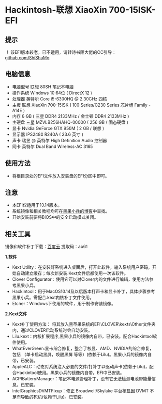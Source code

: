 # Hackintosh-联想 XiaoXin 700-15ISK-EFI

## 提示
  **！** 该EFI版本较老，已不适用，请转诗书陌大佬的OC引导：[github.com/ShiShuMo](https://github.com/ShiShuMo/Hackintosh-LENOVO-xiaoxin700-ideapad700-Opencore-OC)

## 电脑信息

- 电脑型号	联想 80SH 笔记本电脑
- 操作系统	Windows 10 64位 ( DirectX 12 )
- 处理器	英特尔 Core i5-6300HQ @ 2.30GHz 四核
- 主板	联想 XiaoXin 700-15ISK ( 100 Series/C230 Series 芯片组 Family - A14E )
- 内存	8 GB ( 三星 DDR4 2133MHz / 金士顿 DDR4 2133MHz )
- 主硬盘	三星 MZVLB256HAHQ-00000 ( 256 GB / 固态硬盘 )
- 显卡	Nvidia GeForce GTX 950M ( 2 GB / 联想 )
- 显示器	IPS2480 R240A ( 23.6 英寸  )
- 声卡	瑞昱  @ 英特尔 High Definition Audio 控制器
- 网卡	英特尔 Dual Band Wireless-AC 3165

## 使用方法

- 将根目录处的EFI文件放入安装盘的EFI分区中即可。

## 注意

- 本EFI仅适用于10.14版本。
- 系统镜像和相关教程均可在[黑果小兵的博客](https://blog.daliansky.net/)中查找。
- 开始安装前要将BIOS中的安全启动模式关闭。

## 相关工具

镜像和软件补丁下载：[百度云](https://pan.baidu.com/s/19aCykiVi4nMQJaNzd61HZg)  提取码：ab61 

**1.软件**

- Kext Utility：在安装好系统进入桌面后，打开此软件，输入系统用户密码，开始自动建立缓存；每次新安装.Kext文件后都使用一次该软件。
- Clover Configurator：使用它可以对Clover内的文件进行编辑，使用方法参考黑果小兵。
- Hackintool：用于MacOS10.14及以后版本打声卡和显卡补丁，具体步骤参考黑果小兵。需配合.kext内核补丁文件使用。
- Etcher：Windows下使用的软件，用于制作安装镜像。

**2.Kext文件**

- Kext补丁使用方法： 将其放入黑苹果系统的EFI\CLOVER\kexts\Other文件夹内，通过CLOVER启动系统时会自动安装。
- Lilu.kext：内核扩展程序,黑果小兵的镜像内自带，已安装。配合Hackintool软件使用。
- WhatEverGreen:显卡综合修复，整合了核显、AMD、NVIDIA的综合修复，包括 （单卡启动黑屏，唤醒黑屏 等等）(依赖于Lilu)。黑果小兵的镜像内自带，已安装。
- AppleALC：动态对系统注入必要的文件/打补丁以驱动声卡(依赖于Lilu)，配合Hackintool使用。黑果小兵的镜像内自带，EFI中已安装。
- ACPIBatteryManager：笔记本电源管理补丁，没有它无法检测电池带能量信息。已安装。
- IntelGraphicsDVMTFixup：修正 Broadwell/Skylake 平台核显因 DVMT 不足而导致的死机(依赖于Lilu)。已安装。

